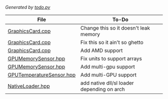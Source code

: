 _Generated by [todo.py](../scripts/todo.py)_

| File | To-Do |
|---|---|
| [GraphicsCard.cpp](../Remote-PC-Monitoring-Tool/server/GraphicsCard.cpp) | Change this so it doesn't leak memory |
| [GraphicsCard.cpp](../Remote-PC-Monitoring-Tool/server/GraphicsCard.cpp) | Fix this so it ain't so ghetto |
| [GraphicsCard.cpp](../Remote-PC-Monitoring-Tool/server/GraphicsCard.cpp) | Add AMD support |
| [GPUMemorySensor.hpp](../Remote-PC-Monitoring-Tool/server/GPUMemorySensor.hpp) | Fix units to support arrays |
| [GPUMemorySensor.hpp](../Remote-PC-Monitoring-Tool/server/GPUMemorySensor.hpp) | Add multi-gpu support |
| [GPUTemperatureSensor.hpp](../Remote-PC-Monitoring-Tool/server/GPUTemperatureSensor.hpp) | Add multi-GPU support |
| [NativeLoader.hpp](../Remote-PC-Monitoring-Tool/server/NativeLoader.hpp) | add native dll/sl loader depending on arch |
